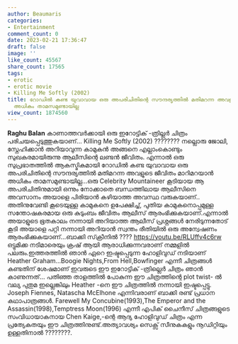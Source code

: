 ```yaml
---
author: Beaumaris
categories:
- Entertainment
comment_count: 0
date: 2023-02-21 17:36:47
draft: false
image: ''
like_count: 45567
share_count: 17565
tags:
- erotic
- erotic movie
- Killing Me Softly (2002)
title: റോഡിൽ കണ്ട യുവാവായ ഒരു അപരിചിതിന്റെ സൗന്ദര്യത്തിൽ മതിമറന്ന അവളുടെ ജീവിതം മാറിമറയാൻ
  അധികം താമസമുണ്ടായില്ല
view_count: 1874560
---
```


**Raghu Balan** കാണാത്തവർക്കായി ഒരു ഇറോട്ടിക് -ത്രില്ലർ ചിത്രം പരിചയപ്പെടുത്തുകയാണ്... Killing Me Softly (2002) ???????? നല്ലൊരു ജോലി, സ്നേഹിക്കാൻ അറിയാവുന്ന കാമുകൻ അങ്ങനെ എല്ലാംകൊണ്ടും സുഖകരമായിരുന്നു ആലീസിന്റെ ലണ്ടൻ ജീവിതം. എന്നാൽ ഒരു സുപ്രഭാതത്തിൽ ആകസ്മികമായി റോഡിൽ കണ്ട യുവാവായ ഒരു അപരിചിതിന്റെ സൗന്ദര്യത്തിൽ മതിമറന്ന അവളുടെ ജീവിതം മാറിമറയാൻ അധികം താമസമുണ്ടായില്ല...ഒരു Celebrity Mountaineer കൂടിയായ ആ അപരിചിതിനുമായി ഒന്നും നോക്കാതെ ബന്ധത്തിലായ ആലീസിനെ അവസാനം അയാളെ പിരിയാൻ കഴിയാത്ത അവസ്ഥ വരുകയാണ്.. അതിനുവേണ്ടി കൂടെയുള്ള കാമുകനെ ഉപേക്ഷിച്ച്, പുതിയ കാമുകനൊപ്പമുള്ള സന്തോഷകരമായ ഒരു കുടുംബം ജീവിതം ആലീസ് ആരംഭിക്കുകയാണ്.എന്നാൽ അയാളുടെ ഭൂതകാലം നന്നായി അറിയാത്ത ആലീസ് പ്രശ്നങ്ങൾ നേരിടുന്നതോട് കൂടി അയാളെ പറ്റി നന്നായി അറിയാൻ സ്വന്തം രീതിയിൽ ഒരു അന്വേഷണം ആരംഭിക്കുകയാണ്...ബാക്കി സ്‌ക്രീനിൽ ???? https://youtu.be/RLUffv4c6rw ഒട്ടുമിക്ക നടിമാരെയും ക്രഷ് ആയി ആരാധിക്കുന്നവരാണ് നമ്മളിൽ പലരും.ഇത്തരത്തിൽ ഞാൻ ഏറെ ഇഷ്ടപ്പെടുന്ന ഹോളിവുഡ് നടിയാണ് Heather Graham...Boogie Nights,From Hell,Bowfinger എന്നീ ചിത്രങ്ങൾ കണ്ടതിന് ശേഷമാണ് ഇവരുടെ ഈ ഇറോട്ടിക് -ത്രില്ലെർ ചിത്രം ഞാൻ കാണുന്നത്... പതിഞ്ഞ താളത്തിൽ പോകുന്ന ഈ ചിത്രത്തിന്റെ plot twist- ൽ വല്യ പുതുമ ഇല്ലെങ്കിലും Heather -നെ ഈ ചിത്രത്തിൽ നന്നായി ഇഷ്ടപ്പെട്ടു. Joseph Fiennes, Natascha McElhone എന്നിവരാണ് ബാക്കി രണ്ട് പ്രധാന കഥാപാത്രങ്ങൾ. Farewell My Concubine(1993),The Emperor and the Assassin(1998),Temptress Moon(1996) എന്നീ എപിക് ചൈനീസ് ചിത്രങ്ങളുടെ സംവിധായാകനായ Chen Kaige,-ന്റെ ആദ്യ ഹോളിവുഡ് ചിത്രം എന്ന പ്രത്യേകതയും ഈ ചിത്രത്തിനുണ്ട്.അത്യാവശ്യം സെക്സ് സീനുകകളും നൂഡിറ്റിയും ഉള്ളതിനാൽ ????????.